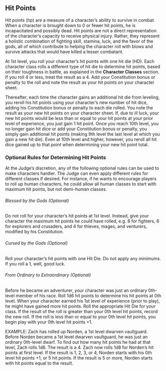 ## Hit Points

Hit points (hp) are a measure of a character’s ability to survive in combat. When a character is brought down to 0 or fewer hit points, he is incapacitated and possibly dead. Hit points are not a direct representation of the character’s capacity to receive physical injury. Rather, they represent a holistic combination of fighting skill, stamina, luck, and the favor of the gods, all of which contribute to helping the character roll with blows and survive attacks that would have killed a lesser combatant.

At 1st level, you roll your character’s hit points with one hit die (HD). Each character class rolls a different type of hit die to determine hit points, based on their toughness in battle, as explained in the **Character Classes** section. If you roll 4 or less, treat the result as a 4. Add your Constitution bonus or penalty to the roll and note the result as your hit points on your character sheet.

Thereafter, each time the character gains an additional hit die from leveling, you reroll his hit points using your character’s new number of hit dice, adding his Constitution bonus or penalty to each die rolled. You note the result as your new hit points on your character sheet. If, due to ill luck, your new hit points would be less than or equal to your hit points at your prior level of experience, you just gain 1 hit point. Once you reach 10th level, you no longer gain hit dice or add your Constitution bonus or penalty, you simply gain additional hit points (making 9th level the last level at which you gain a new hit die). Even at 10th level and higher, however, you reroll all hit dice gained up to that point when determining your new hit point total.

### Optional Rules for Determining Hit Points

At the Judge’s discretion, any of the following optional rules can be used to make characters hardier. The Judge can even apply different rules for different classes if desired. For instance, if he wants to encourage players to roll up human characters, he could allow all human classes to start with maximum hit points, but not demi-human classes.

###### Blessed by the Gods (Optional)

Do not roll for your character’s hit points at 1st level. Instead, give your character the maximum hit points he could have rolled, e.g. 8 for fighters, 6 for explorers and crusaders, and 4 for thieves, mages, and venturers, modified by his Constitution.

###### Cursed by the Gods (Optional)

Roll your character’s hit points with one Hit Die. Do not apply any minimums. If you roll a 1, well, good luck.

###### From Ordinary to Extraordinary (Optional)

Before he became an adventurer, your character was just an ordinary 0th-level member of his race. Roll 1d6 hit points to determine his hit points at 0th level. When your character earned his 1st level of experience (prior to play), he might have gained more hit points. Roll the appropriate Hit Die for your class. If the result of the roll is greater than your 0th level hit points, record the new roll. If the roll is less than or equal to your 0th level hit points, you begin play with your 0th level hit points +1.

EXAMPLE: Zach has rolled up Norden, a 1st level dwarven vaultguard. Before Norden became a 1st level dwarven vaultguard, he was just an ordinary 0th-level dwarf. To find out how many hit points he had at that level, Zach rolls 1d6. The result is a 4. Zach now rolls 1d8 for Norden’s hit points at first level. If the result is 1, 2, 3, or 4, Norden starts with his 0th level hit points +1, or 5 hit points. If the result is 5 or more, Norden starts with hit points equal to the result.
